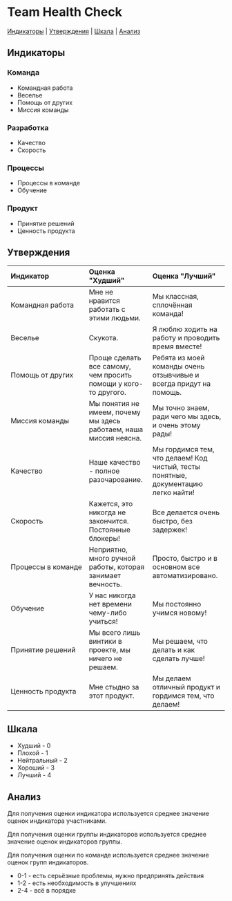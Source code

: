 # Team Health Check

[Индикаторы](#индикаторы) | [Утверждения](#утверждения) | [Шкала](#шкала) | [Анализ](#анализ)

## Индикаторы

### Команда
- Командная работа
- Веселье 
- Помощь от других 
- Миссия команды

### Разработка
- Качество 
- Скорость

### Процессы
- Процессы в команде
- Обучение

### Продукт
- Принятие решений
- Ценность продукта

## Утверждения

| Индикатор          | Оценка "Худший"                                                    | Оценка "Лучший"                                                                    |
|:-------------------|:-------------------------------------------------------------------|:-----------------------------------------------------------------------------------|
| Командная работа   | Мне не нравится работать с этими людьми.                           | Мы классная, сплочённая команда!                                                   |
| Веселье            | Скукота.                                                           | Я люблю ходить на работу и проводить время вместе!                                 |
| Помощь от других   | Проще сделать все самому, чем просить помощи у кого-то другого.    | Ребята из моей команды очень отзывчивые и всегда придут на помощь.                 |
| Миссия команды     | Мы понятия не имеем, почему мы здесь работаем, наша миссия неясна. | Мы точно знаем, ради чего мы здесь, и очень этому рады!                            |
| Качество           | Наше качество - полное разочарование.                              | Мы гордимся тем, что делаем! Код чистый, тесты понятные, документацию легко найти! |
| Скорость           | Кажется, это никогда не закончится. Постоянные блокеры!            | Все делается очень быстро, без задержек!                                           |
| Процессы в команде | Неприятно, много ручной работы, которая занимает вечность.         | Просто, быстро и в основном все автоматизировано.                                  |
| Обучение           | У нас никогда нет времени чему-либо учиться!                       | Мы постоянно учимся новому!                                                        |
| Принятие решений   | Мы всего лишь винтики в проекте, мы ничего не решаем.              | Мы решаем, что делать и как сделать лучше!                                         |
| Ценность продукта  | Мне стыдно за этот продукт.                                        | Мы делаем отличный продукт и гордимся тем, что делаем!                             |

## Шкала

- Худший - 0
- Плохой - 1
- Нейтральный - 2
- Хороший - 3
- Лучший - 4

## Анализ

Для получения оценки индикатора используется среднее значение оценок индикатора участниками.

Для получения оценки группы индикаторов используется среднее значение оценок индикаторов группы.

Для получения оценки по команде используется среднее значение оценок групп индикаторов.

- 0-1 - есть серьёзные проблемы, нужно предпринять действия
- 1-2 - есть необходимость в улучшениях
- 2-4 - всё в порядке
